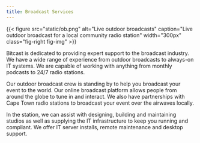 ```yaml
---
title: Broadcast Services
---
```

{{< figure src="static/ob.png" alt="Live outdoor broadcasts" caption="Live outdoor broadcast for a local community radio station" width="300px" class="fig-right fig-img" >}}

Bitcast is dedicated to providing expert support to the broadcast industry. We
have a wide range of experience from outdoor broadcasts to always-on IT systems.
We are capable of working with anything from monthly podcasts to 24/7 radio
stations.

Our outdoor broadcast crew is standing by to help you broadcast your event to
the world. Our online broadcast platform allows people from around the globe to
tune in and interact. We also have partnerships with Cape Town radio stations to
broadcast your event over the airwaves locally.

In the station, we can assist with designing, building and maintaining studios
as well as supplying the IT infrastructure to keep you running and compliant. We
offer IT server installs, remote maintenance and desktop support.
